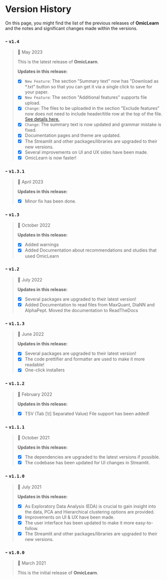 # Version History

On this page, you might find the list of the previous releases of **OmicLearn** and the notes and significant changes made within the versions.


### - `v1.4`

> 📅  May 2023
>
> This is the latest release of **OmicLearn**.
>
> **Updates in this release:**
>
> - [x] `New Feature`: The section "Summary text" now has "Download as *.txt" button so that you can get it via a single click to save for your paper.
> - [x] `New Feature`: The section "Additional features" supports file upload.
> - [x] `Change`: The files to be uploaded in the section "Exclude features" now does not need to include header/title row at the top of the file. [See details here.](./USING.md)
> - [x] `Change`: The summary text is now updated and grammar mistake is fixed.
> - [x] Documentation pages and theme are updated.
> - [X] The Streamlit and other packages/libraries are upgraded to their new versions.
> - [x] Several improvements on UI and UX sides have been made.
> - [x] OmicLearn is now faster!
>

### - `v1.3.1`

> 📅  April 2023
>
> 
> **Updates in this release:**
>
> - [x] Minor fix has been done.


### - `v1.3`

> 📅  October 2022
>
>
> **Updates in this release:**
>
> - [x] Added warnings
> - [x] Added Documentation about recommendations and studies that used OmicLearn
>


### - `v1.2`

> 📅  July 2022
>
>
> **Updates in this release:**
>
> - [x] Several packages are upgraded to their latest version!
> - [x] Added Documentation to read files from MaxQuant, DiaNN and AlphaPept. Moved the documentation to ReadTheDocs
>


### - `v1.1.3`

> 📅  June 2022
>
>
> **Updates in this release:**
>
> - [x] Several packages are upgraded to their latest version!
> - [x] The code prettifier and formatter are used to make it more readable!
> - [x] One-click installers
>

### - `v1.1.2`

> 📅  February 2022
>
>
> **Updates in this release:**
>
> - [x] TSV (Tab [\t] Separated Value) File support has been added!
>

### - `v1.1.1`

> 📅  October 2021
>
>
> **Updates in this release:**
>
> - [x] The dependencies are upgraded to the latest versions if possible.
> - [x] The codebase has been updated for UI changes in Streamlit.
>


### - `v1.1.0`

> 📅 July 2021
>
>
> **Updates in this release:**
> - [X] As Exploratory Data Analysis (EDA) is crucial to gain insight into the data,  PCA and Hierarchical clustering options are provided.
> - [X] Improvements on UI & UX have been made.
> - [X] The user interface has been updated to make it more easy-to-follow.
> - [X] The Streamlit and other packages/libraries are upgraded to their new versions.
>

### - `v1.0.0`

> 📅 March 2021
>
> This is the initial release of **OmicLearn**.
